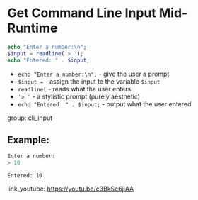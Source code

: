 # Get Command Line Input Mid-Runtime

```php
echo "Enter a number:\n";
$input = readline('> ');
echo "Entered: " . $input;
```

- `echo "Enter a number:\n";` - give the user a prompt
- `$input =` - assign the input to the variable ``$input``
- `readline(` - reads what the user enters
- `'> '` - a stylistic prompt (purely aesthetic)
- `echo "Entered: " . $input;` - output what the user entered

group: cli_input

## Example: 
```php
Enter a number:
> 10
```
```
Entered: 10
```

link_youtube: https://youtu.be/c3BkSc6jiAA
